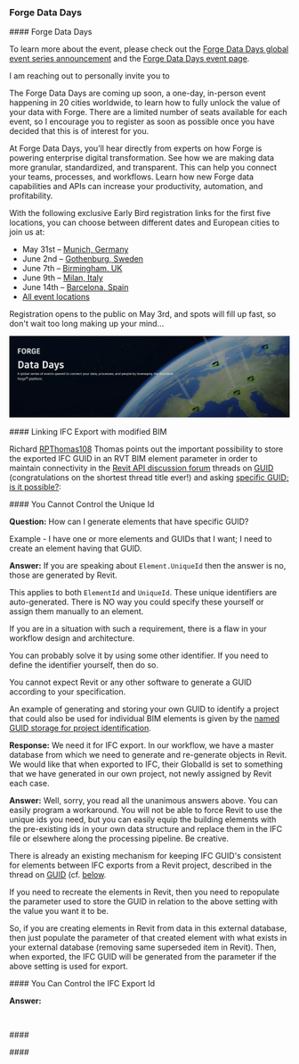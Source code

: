 <head>
<meta http-equiv="Content-Type" content="text/html; charset=utf-8">
<link rel="stylesheet" type="text/css" href="bc.css">
<script src="https://cdn.rawgit.com/google/code-prettify/master/loader/run_prettify.js" type="text/javascript"></script>
</head>

<!---

- Forge Data Days Global Event
  https://forge.autodesk.com/blog/announcing-forge-data-days-global-event-series

- store exported ifc guid in rvt element parameter
  Specific GUID. Is it possible?
  https://forums.autodesk.com/t5/revit-api-forum/specific-guid-is-it-posible/m-p/11136697
  GUID
  https://forums.autodesk.com/t5/revit-api-forum/guid/m-p/10616955
  Congratulations on the shortest thread title candidate
  
twitter:

 #RevitAPI code @AutodeskForge @AutodeskRevit #bim #DynamoBim #ForgeDevCon 

&ndash; 
...

linkedin:

#bim #DynamoBim #ForgeDevCon #Revit #API #IFC #SDK #AI #VisualStudio #Autodesk #AEC #adsk

the [Revit API discussion forum](http://forums.autodesk.com/t5/revit-api-forum/bd-p/160) thread

<center>
<img src="img/" alt="" title="" width="600"/>
<p style="font-size: 80%; font-style:italic"></p>
</center>

-->

### Forge Data Days

####<a name="2"></a> Forge Data Days

To learn more about the event, please check out
the [Forge Data Days global event series announcement](https://forge.autodesk.com/blog/announcing-forge-data-days-global-event-series) and 
the [Forge Data Days event page](https://forge.autodesk.com/forge-data-days).

I am reaching out to personally invite you to

The Forge Data Days are coming up soon, a one-day, in-person event happening in 20 cities worldwide, to learn how to fully unlock the value of your data with Forge.
There are a limited number of seats available for each event, so I encourage you to register as soon as possible once you have decided that this is of interest for you.
 
At Forge Data Days, you’ll hear directly from experts on how Forge is powering enterprise digital transformation.
See how we are making data more granular, standardized, and transparent.
This can help you connect your teams, processes, and workflows.
Learn how new Forge data capabilities and APIs can increase your productivity, automation, and profitability. 
 
With the following exclusive Early Bird registration links for the first five locations, you can choose between different dates and European cities to join us at:
 
- May 31st &ndash; [Munich, Germany](https://cvent.autodesk.com/event/c064e191-cced-4cf6-a0ff-56a92a3c2689/summary)
- June 2nd &ndash; [Gothenburg, Sweden](https://cvent.autodesk.com/event/994e1f82-52fc-41a2-9a64-efadde9e4273/summary)
- June 7th &ndash; [Birmingham, UK](https://cvent.autodesk.com/event/bedd310d-fa7d-4b02-99dd-2c4c5b40293d/summary)
- June 9th &ndash; [Milan, Italy](https://cvent.autodesk.com/event/5733cfc3-51cf-41fb-bacf-457ba6b1ae97/summary)
- June 14th &ndash; [Barcelona, Spain](https://cvent.autodesk.com/event/84021b3b-9286-4586-af2a-c6b1f2b5f301/summary)
- [All event locations](https://forge.autodesk.com/forge-data-days)

Registration opens to the public on May 3rd, and spots will fill up fast, so don't wait too long making up your mind...

<center>
<img src="img/2022_forge_data_days.png" alt="Forge Data Days" title="Forge Data Days" width="800"/> <!-- 1200 -->
</center>

####<a name="3"></a> Linking IFC Export with modified BIM

Richard [RPThomas108](https://forums.autodesk.com/t5/user/viewprofilepage/user-id/1035859) Thomas
points out the important possibility to store the exported IFC GUID in an RVT BIM element parameter in order to maintain connectivity in
the [Revit API discussion forum](http://forums.autodesk.com/t5/revit-api-forum/bd-p/160) threads
on [GUID](https://forums.autodesk.com/t5/revit-api-forum/guid/m-p/10616955) (congratulations on the shortest thread title ever!) and
asking [specific GUID; is it possible?](https://forums.autodesk.com/t5/revit-api-forum/specific-guid-is-it-posible/m-p/11136697):

####<a name="3.1"></a> You Cannot Control the Unique Id

**Question:** How can I generate elements that have specific GUID? 

Example - I have one or more elements and GUIDs that I want; I need to create an element having that GUID.

**Answer:** If you are speaking about `Element.UniqueId` then the answer is no, those are generated by Revit.

This applies to both `ElementId` and `UniqueId`. These unique identifiers are auto-generated. There is NO way you could specify these yourself or assign them manually to an element.

If you are in a situation with such a requirement, there is a flaw in your workflow design and architecture.

You can probably solve it by using some other identifier.
If you need to define the identifier yourself, then do so.

You cannot expect Revit or any other software to generate a GUID according to your specification.

An example of generating and storing your own GUID to identify a project that could also be used for individual BIM elements is given by the [named GUID storage for project identification](https://thebuildingcoder.typepad.com/blog/2016/04/named-guid-storage-for-project-identification.html).

**Response:** We need it for IFC export.
In our workflow, we have a master database from which we need to generate and re-generate objects in Revit.
We would like that when exported to IFC, their GlobalId is set to something that we have generated in our own project, not newly assigned by Revit each case.

**Answer:** Well, sorry, you read all the unanimous answers above.
You can easily program a workaround.
You will not be able to force Revit to use the unique ids you need, but you can easily equip the building elements with the pre-existing ids in your own data structure and replace them in the IFC file or elsewhere along the processing pipeline.
Be creative.

There is already an existing mechanism for keeping IFC GUID's consistent for elements between IFC exports from a Revit project, described in the thread on [GUID](https://forums.autodesk.com/t5/revit-api-forum/guid/m-p/10616955) (cf. [below](#3.2).

If you need to recreate the elements in Revit, then you need to repopulate the parameter used to store the GUID in relation to the above setting with the value you want it to be.

So, if you are creating elements in Revit from data in this external database, then just populate the parameter of that created element with what exists in your external database (removing same superseded item in Revit).
Then, when exported, the IFC GUID will be generated from the parameter if the above setting is used for export.

####<a name="3.2"></a> You Can Control the IFC Export Id



**Answer:** 

<pre class="code">

</pre>

####<a name="4"></a>

####<a name="5"></a> 
